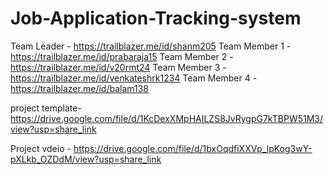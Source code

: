 # Job-Application-Tracking-system

Team Leader - https://trailblazer.me/id/shanm205
Team Member 1 - https://trailblazer.me/id/prabaraja15
Team Member 2 - https://trailblazer.me/id/v20rmt24
Team Member 3 - https://trailblazer.me/id/venkateshrk1234
Team Member 4 - https://trailblazer.me/id/balam138




project template- https://drive.google.com/file/d/1KcDexXMpHAILZS8JvRygpG7kTBPW51M3/view?usp=share_link

Project vdeio - https://drive.google.com/file/d/1bxOqdfiXXVp_lpKog3wY-pXLkb_OZDdM/view?usp=share_link
